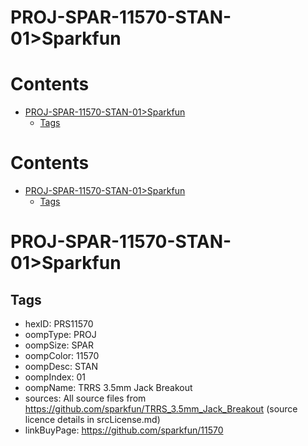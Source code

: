 
PROJ-SPAR-11570-STAN-01>Sparkfun
================================

Contents
========

* [PROJ-SPAR-11570-STAN-01>Sparkfun](#proj-spar-11570-stan-01sparkfun)
	* [Tags](#tags)

Contents
========

* [PROJ-SPAR-11570-STAN-01>Sparkfun](#proj-spar-11570-stan-01sparkfun)
	* [Tags](#tags)

# PROJ-SPAR-11570-STAN-01>Sparkfun

## Tags

- hexID: PRS11570
- oompType: PROJ
- oompSize: SPAR
- oompColor: 11570
- oompDesc: STAN
- oompIndex: 01
- oompName: TRRS 3.5mm Jack Breakout
- sources: All source files from https://github.com/sparkfun/TRRS_3.5mm_Jack_Breakout (source licence details in srcLicense.md)
- linkBuyPage: https://github.com/sparkfun/11570
